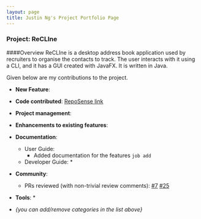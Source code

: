 ```yaml
---
layout: page
title: Justin Ng's Project Portfolio Page
---
```


### Project: ReCLIne

####Overview
ReCLIne is a desktop address book application used by recruiters to organise the contacts to track.
The user interacts with it using a CLI, and it has a GUI created with JavaFX. It is written in Java.

Given below are my contributions to the project.

* **New Feature**:

* **Code contributed**: [RepoSense link](https://nus-cs2103-ay2122s2.github.io/tp-dashboard/?search=justinnje&breakdown=true)

* **Project management**:


* **Enhancements to existing features**:

* **Documentation**:
    * User Guide:
        * Added documentation for the features `job add` 
    * Developer Guide:
        * 

* **Community**:
    * PRs reviewed (with non-trivial review comments): 
      [\#7](https://github.com/AY2122S2-CS2103T-W15-1/tp/commit/35c48e3f37f12d2a8442cfeafb4d625ffbaa2651)
      [\#25](https://github.com/AY2122S2-CS2103T-W15-1/tp/pull/25)

* **Tools**:
    * 

* _{you can add/remove categories in the list above}_
